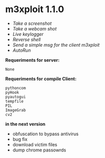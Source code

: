 # m3xploit 1.1.0

* *Take a screenshot*
* *Take a webcam shot*
* *Live keylogger*
* *Reverse shell*
* *Send a simple msg for the client m3xploit*
* *AutoRun*

**Requeriments for server:**
```
None
```

**Requeriments for compile Client:**
```
pythoncom
pyHook
pyautogui
tempfile
PIL
ImageGrab
cv2
```

**in the next version**
* obfuscation to bypass antivirus
* bug fix
* download victim files
* dump chrome passowrds
